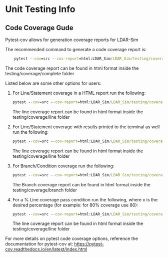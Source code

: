 
# Unit Testing Info

## Code Coverage Gude

Pytest-cov allows for generation coverage reports for LDAR-Sim

The recommended command to generate a code coverage report is:

``` cmd
    pytest --cov=src --cov-report=html:LDAR_Sim/LDAR_Sim/testing/coverage/complete --cov-branch  
```

The code coverage report can be found in html format inside the testing/coverage/complete folder

Listed below are some other options for users:

1. For Line/Statement coverage in a HTML report run the following:

    ``` cmd
    pytest --cov=src --cov-report=html:LDAR_Sim/LDAR_Sim/testing/coverage/line
    ```

    The line coverage report can be found in html format inside the testing/coverage/line folder

2. For Line/Statement coverage with results printed to the terminal as well run the following:

    ``` cmd
    pytest --cov=src --cov-report=html:LDAR_Sim/LDAR_Sim/testing/coverage/line --cov-report=term-missing line
    ```

    The line coverage report can be found in html format inside the testing/coverage/line folder
3. For Branch/Condition coverage run the following:

    ``` cmd
    pytest --cov=src --cov-report=html:LDAR_Sim/LDAR_Sim/testing/coverage/branch --cov-branch  
    ```

    The Branch coverage report can be found in html format inside the testing/coverage/branch folder
4. For a % Line coverage pass condition run the following, where x is the desired percentage (for example: for 80% coverage use 80):

    ``` cmd
    pytest --cov=src --cov-report=html:LDAR_Sim/LDAR_Sim/testing/coverage/line --cov-fail-under=<x>
    ```

    The line coverage report can be found in html format inside the testing/coverage/line folder

For more details on pytest code coverage options, reference the documentation for pytest-cov at: <https://pytest-cov.readthedocs.io/en/latest/index.html>
